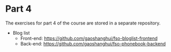# Part 4

The exercises for part 4 of the course are stored in a separate repository.

- Blog list
  - Front-end: https://github.com/gaoshanghui/fso-bloglist-frontend
  - Back-end: https://github.com/gaoshanghui/fso-phonebook-backend

